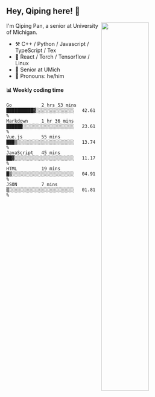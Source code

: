 

## Hey, Qiping here! :wave:

[<img align="right" width="50%" src="https://github-readme-stats.vercel.app/api?username=ppppqp&theme=dark&show_icons=true">](https://metrics.lecoq.io/ppppqp?template=classic)


I'm Qiping Pan, a senior at University of Michigan.

-   :hammer_and_pick: C++ / Python / Javascript / TypeScript / Tex
-   :pencil: React / Torch / Tensorflow / Linux 
-   :seedling: Senior at UMich
-   :man: Pronouns: he/him



#### :bar_chart: Weekly coding time

<!--START_SECTION:waka-->

```text
Go           2 hrs 53 mins   ██████████▓░░░░░░░░░░░░░░   42.61 %
Markdown     1 hr 36 mins    ██████░░░░░░░░░░░░░░░░░░░   23.61 %
Vue.js       55 mins         ███▒░░░░░░░░░░░░░░░░░░░░░   13.74 %
JavaScript   45 mins         ██▓░░░░░░░░░░░░░░░░░░░░░░   11.17 %
HTML         19 mins         █▒░░░░░░░░░░░░░░░░░░░░░░░   04.91 %
JSON         7 mins          ▒░░░░░░░░░░░░░░░░░░░░░░░░   01.81 %
```

<!--END_SECTION:waka-->
